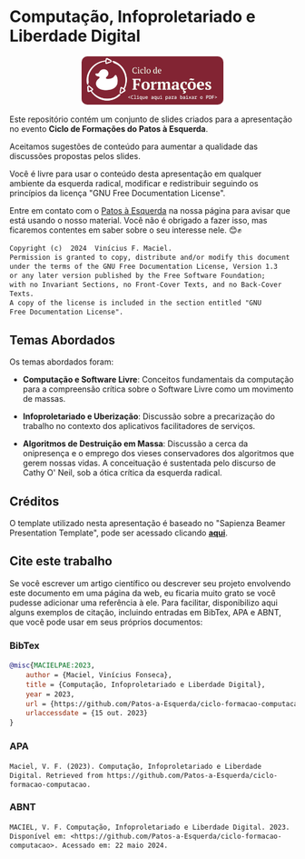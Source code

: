# Computação, Infoproletariado e Liberdade Digital

<p align="center"><a href="ciclo_formacoes.pdf"><img src="screenshots/bar.png" width="250px" style="border-radius:10px;"></a></p>

Este repositório contém um conjunto de slides criados para a apresentação no evento **Ciclo de Formações do Patos à Esquerda**.

Aceitamos sugestões de conteúdo para aumentar a qualidade das discussões propostas pelos slides.

Você é livre para usar o conteúdo desta apresentação em qualquer ambiente da esquerda radical, modificar e redistribuir seguindo os princípios da licença "GNU Free Documentation License". 

Entre em contato com o [Patos à Esquerda](https://patosaesquerda.com.br/) na nossa página para avisar que está usando o nosso material. Você não é obrigado a fazer isso, mas ficaremos contentes em saber sobre o seu interesse nele. 😊✊


```plain
Copyright (c)  2024  Vinícius F. Maciel.
Permission is granted to copy, distribute and/or modify this document
under the terms of the GNU Free Documentation License, Version 1.3
or any later version published by the Free Software Foundation;
with no Invariant Sections, no Front-Cover Texts, and no Back-Cover Texts.
A copy of the license is included in the section entitled "GNU
Free Documentation License".
```

## Temas Abordados

Os temas abordados foram:
* **Computação e Software Livre**: Conceitos fundamentais da computação para a compreensão crítica sobre o Software Livre como um movimento de massas.

* **Infoproletariado e Uberização**: Discussão sobre a precarização do trabalho no contexto dos aplicativos facilitadores de serviços.

* **Algoritmos de Destruição em Massa**: Discussão a cerca da onipresença e o emprego dos vieses conservadores dos algoritmos que gerem nossas vidas. A conceituação é sustentada pelo discurso de Cathy O' Neil, sob a ótica crítica da esquerda radical.

## Créditos

O template utilizado nesta apresentação é baseado no "Sapienza Beamer Presentation Template", pode ser acessado clicando [**aqui**](https://www.overleaf.com/latex/templates/sapienza-presentation/yyksmrskffhk).

## Cite este trabalho

Se você escrever um artigo científico ou descrever seu projeto envolvendo este documento em uma página da web, eu ficaria muito grato se você pudesse adicionar uma referência à ele. Para facilitar, disponibilizo aqui alguns exemplos de citação, incluindo entradas em BibTex, APA e ABNT, que você pode usar em seus próprios documentos:

### BibTex

```bibtex
@misc{MACIELPAE:2023,
    author = {Maciel, Vinícius Fonseca},
    title = {Computação, Infoproletariado e Liberdade Digital},
    year = 2023,
    url = {https://github.com/Patos-a-Esquerda/ciclo-formacao-computacao},
    urlaccessdate = {15 out. 2023}
}
```

### APA

```plain
Maciel, V. F. (2023). Computação, Infoproletariado e Liberdade Digital. Retrieved from https://github.com/Patos-a-Esquerda/ciclo-formacao-computacao.
```

### ABNT

```plain
MACIEL, V. F. Computação, Infoproletariado e Liberdade Digital. 2023. Disponível em: <https://github.com/Patos-a-Esquerda/ciclo-formacao-computacao>. Acessado em: 22 maio 2024.
```
